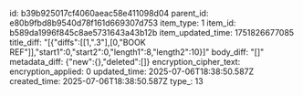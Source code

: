 id: b39b925017cf4060aeac58e411098d04
parent_id: e80b9fbd8b9540d78f161d669307d753
item_type: 1
item_id: b589da1996f845c8ae5731643a43b12b
item_updated_time: 1751826677085
title_diff: "[{\"diffs\":[[1,\".3\"],[0,\"BOOK REF\"]],\"start1\":0,\"start2\":0,\"length1\":8,\"length2\":10}]"
body_diff: "[]"
metadata_diff: {"new":{},"deleted":[]}
encryption_cipher_text: 
encryption_applied: 0
updated_time: 2025-07-06T18:38:50.587Z
created_time: 2025-07-06T18:38:50.587Z
type_: 13